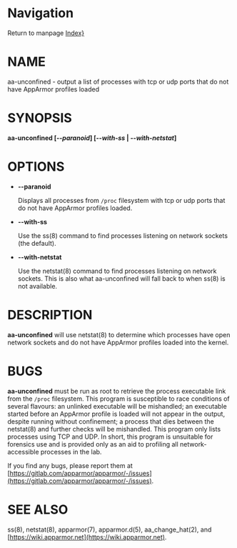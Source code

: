 # Navigation
Return to manpage [Index}](ManPages)


# NAME

aa-unconfined - output a list of processes with tcp or udp ports that do
not have AppArmor profiles loaded

# SYNOPSIS

**aa-unconfined \[_--paranoid_\] \[_--with-ss_ | _--with-netstat_\]**

# OPTIONS

- **--paranoid**

    Displays all processes from `/proc` filesystem with tcp or udp ports
    that do not have AppArmor profiles loaded.

- **--with-ss**

    Use the ss(8) command to find processes listening on network sockets
    (the default).

- **--with-netstat**

    Use the netstat(8) command to find processes listening on network
    sockets. This is also what aa-unconfined will fall back to when ss(8)
    is not available.

# DESCRIPTION

**aa-unconfined** will use netstat(8) to determine which processes have open
network sockets and do not have AppArmor profiles loaded into the kernel.

# BUGS

**aa-unconfined** must be run as root to retrieve the process executable
link from the `/proc` filesystem. This program is susceptible to race
conditions of several flavours: an unlinked executable will be mishandled;
an executable started before an AppArmor profile is loaded will not
appear in the output, despite running without confinement; a process that dies
between the netstat(8) and further checks will be mishandled. This
program only lists processes using TCP and UDP. In short, this
program is unsuitable for forensics use and is provided only as an aid
to profiling all network-accessible processes in the lab.

If you find any bugs, please report them at
[https://gitlab.com/apparmor/apparmor/-/issues](https://gitlab.com/apparmor/apparmor/-/issues).

# SEE ALSO

ss(8), netstat(8), apparmor(7), apparmor.d(5), aa\_change\_hat(2), and
[https://wiki.apparmor.net](https://wiki.apparmor.net).
